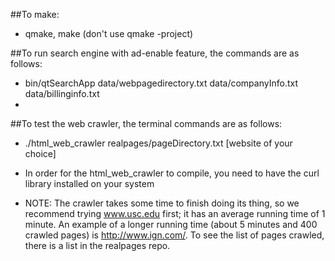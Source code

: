 ##To make:
+ qmake, make (don't use qmake -project)

##To run search engine with ad-enable feature, the commands are as follows: 
+ bin/qtSearchApp data/webpagedirectory.txt data/companyInfo.txt data/billinginfo.txt
+ 

##To test the web crawler, the terminal commands are as follows:
+ ./html_web_crawler realpages/pageDirectory.txt [website of your choice]

+ In order for the html_web_crawler to compile, you need to have the curl library installed on your system

+ NOTE: The crawler takes some time to finish doing its thing, so we recommend trying www.usc.edu first; it has an average running time of 1 minute. An example of a longer running time (about 5 minutes and 400 crawled pages) is http://www.ign.com/. To see the list of pages crawled, there is a list in the realpages repo. 

